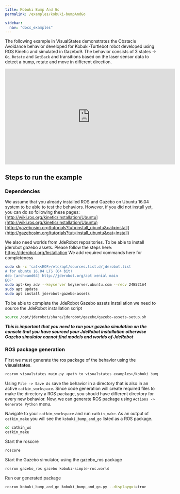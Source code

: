 ```yaml
---
title: Kobuki Bump And Go
permalink: /examples/kobuki-bumpAndGo

sidebar:
  nav: "docs_examples"
---
```


The following example in VisualStates demonstrates the Obstacle Avoidance behavior developed for Kobuki-Turtlebot robot developed using ROS Kinetic and simulated in Gazebo9. The behavior consists of 3 states -> `Go`, `Rotate` and `GetBack` and transitions based on the laser sensor data to detect a bump, rotate and move in different direction. 

<iframe width="560" height="315" src="https://www.youtube.com/embed/zA7jN7ZR2sk" frameborder="0" allow="accelerometer; autoplay; encrypted-media; gyroscope; picture-in-picture" allowfullscreen></iframe> 

## Steps to run the example
### Dependencies
We assume that you already installed ROS and Gazebo on Ubuntu 16.04 system to be able to test the behaviors. However, if you did not install yet, you can do so following these pages: [http://wiki.ros.org/kinetic/Installation/Ubuntu](http://wiki.ros.org/kinetic/Installation/Ubuntu)  [http://gazebosim.org/tutorials?tut=install_ubuntu&cat=install](http://gazebosim.org/tutorials?tut=install_ubuntu&cat=install)

We also need worlds from JdeRobot repositories. To be able to install jderobot gazebo assets. Please follow the steps here: https://jderobot.org/Installation
We add required commands here for completeness
```bash
sudo sh -c 'cat<<EOF>/etc/apt/sources.list.d/jderobot.list
# for ubuntu 16.04 LTS (64 bit)
deb [arch=amd64] http://jderobot.org/apt xenial main
EOF'
sudo apt-key adv --keyserver keyserver.ubuntu.com --recv 24E521A4
sudo apt update
sudo apt install jderobot-gazebo-assets
```
To be able to complete the JdeRobot Gazebo assets installation we need to source the JdeRobot installation script
```bash
source /opt/jderobot/share/jderobot/gazebo/gazebo-assets-setup.sh
```
***This is important that you need to run your gazebo simulation on the console that you have sourced your JdeRobot installation otherwise Gazebo simulator cannot find models and worlds of JdeRobot***

### ROS package generation
First we must generate the ros package of the behavior using the **visualstates**.
```bash
rosrun visualstates main.py <path_to_visualstates_examples>/kobuki_bump_and_go/kobuki_bump_and_go.xml
```
Using `File -> Save As` save the behavior in a directory that is also in an active `catkin_workspace`. Since code generation will create required files to make the directory a ROS package, you should have different directory for every new behavior. Now, we can generate ROS package using `Actions -> Generate Python` menu.

Navigate to your `catkin_workspace` and run `catkin_make`. As an output of `catkin_make` you will see the `kobuki_bump_and_go` listed as a ROS package.
```bash
cd catkin_ws
catkin_make
```
Start the roscore
```bash
roscore
```
Start the Gazebo simulator, using the gazebo_ros package
```bash
rosrun gazebo_ros gazebo kobuki-simple-ros.world
```
Run our generated package
```bash
rosrun kobuki_bump_and_go kobuki_bump_and_go.py --displaygui=true
```

